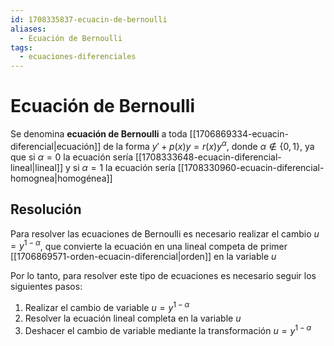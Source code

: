 ```yaml
---
id: 1708335837-ecuacin-de-bernoulli
aliases:
  - Ecuación de Bernoulli
tags:
  - ecuaciones-diferenciales
---
```


# Ecuación de Bernoulli

Se denomina **ecuación de Bernoulli** a toda [[1706869334-ecuacin-diferencial|ecuación]] de la forma $y'+p(x)y=r(x)y^{\alpha}$, donde ${\alpha \not \in \{0,1 \}}$, ya que si $\alpha = 0$ la ecuación sería [[1708333648-ecuacin-diferencial-lineal|lineal]] y si $\alpha = 1$ la ecuación sería [[1708330960-ecuacin-diferencial-homognea|homogénea]]

## Resolución

Para resolver las ecuaciones de Bernoulli es necesario realizar el cambio $u = y^{1-\alpha}$, que convierte la ecuación en una lineal competa de primer [[1706869571-orden-ecuacin-diferencial|orden]] en la variable $u$

Por lo tanto, para resolver este tipo de ecuaciones es necesario seguir los siguientes pasos:

1. Realizar el cambio de variable $u = y^{1-\alpha}$
2. Resolver la ecuación lineal completa en la variable $u$
3. Deshacer el cambio de variable mediante la transformación $u=y^{1-\alpha}$


